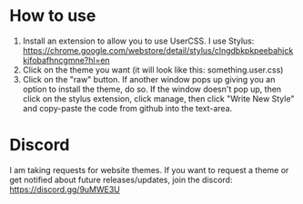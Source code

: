 # How to use
1. Install an extension to allow you to use UserCSS. I use Stylus: https://chrome.google.com/webstore/detail/stylus/clngdbkpkpeebahjckkjfobafhncgmne?hl=en
2. Click on the theme you want (it will look like this: something.user.css)
3. Click on the "raw" button. If another window pops up giving you an option to install the theme, do so. If the window doesn't pop up, then click on the stylus extension, click manage, then click "Write New Style" and copy-paste the code from github into the text-area.


# Discord
I am taking requests for website themes. If you want to request a theme or get notified about future releases/updates, join the discord: https://discord.gg/9uMWE3U
